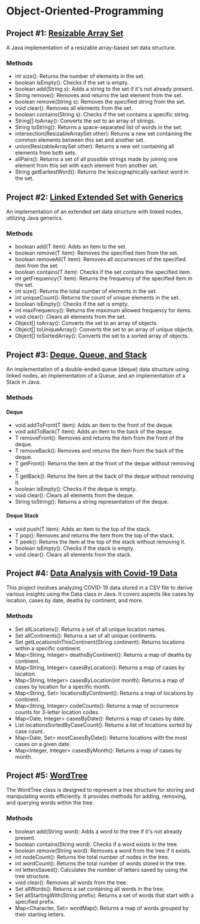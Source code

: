# Object-Oriented-Programming

## Project #1: [Resizable Array Set](https://github.com/YoAx22/Object-Oriented-Programming/blob/main/ResizableArraySet.java)
A Java implementation of a resizable array-based set data structure.

### Methods
- int size(): Returns the number of elements in the set.
- boolean isEmpty(): Checks if the set is empty.
- boolean add(String s): Adds a string to the set if it's not already present.
- String remove(): Removes and returns the last element from the set.
- boolean remove(String s): Removes the specified string from the set.
- void clear(): Removes all elements from the set.
- boolean contains(String s): Checks if the set contains a specific string.
- String[] toArray(): Converts the set to an array of strings.
- String toString(): Returns a space-separated list of words in the set.
- intersection(ResizableArraySet other): Returns a new set containing the common elements between this set and another set.
- union(ResizableArraySet other): Returns a new set containing all elements from both sets.
- allPairs(): Returns a set of all possible strings made by joining one element from this set with each element from another set.
- String getEarliestWord(): Returns the lexicographically earliest word in the set.


## Project #2: [Linked Extended Set with Generics](https://github.com/YoAx22/Object-Oriented-Programming/tree/main/LinkedExtendedSet%20with%20Generics)
An implementation of an extended set data structure with linked nodes, utilizing Java generics.

### Methods
- boolean add(T item): Adds an item to the set.
- boolean remove(T item): Removes the specified item from the set.
- boolean removeAll(T item): Removes all occurrences of the specified item from the set.
- boolean contains(T item): Checks if the set contains the specified item.
- int getFrequency(T item): Returns the frequency of the specified item in the set.
- int size(): Returns the total number of elements in the set.
- int uniqueCount(): Returns the count of unique elements in the set.
- boolean isEmpty(): Checks if the set is empty.
- int maxFrequency(): Returns the maximum allowed frequency for items.
- void clear(): Clears all elements from the set.
- Object[] toArray(): Converts the set to an array of objects.
- Object[] toUniqueArray(): Converts the set to an array of unique objects.
- Object[] toSortedArray(): Converts the set to a sorted array of objects.


## Project #3: [Deque, Queue, and Stack](https://github.com/YoAx22/Object-Oriented-Programming/tree/main/Deque-Queue-Stack)
An implementation of a double-ended queue (deque) data structure using linked nodes, an implementation of a Queue, and an implementation of a Stack in Java.

### Methods
#### Deque
- void addToFront(T item): Adds an item to the front of the deque.
- void addToBack(T item): Adds an item to the back of the deque.
- T removeFront(): Removes and returns the item from the front of the deque.
- T removeBack(): Removes and returns the item from the back of the deque.
- T getFront(): Returns the item at the front of the deque without removing it.
- T getBack(): Returns the item at the back of the deque without removing it.
- boolean isEmpty(): Checks if the deque is empty.
- void clear(): Clears all elements from the deque.
- String toString(): Returns a string representation of the deque.

#### Deque Stack 
- void push(T item): Adds an item to the top of the stack.
- T pop(): Removes and returns the item from the top of the stack.
- T peek(): Returns the item at the top of the stack without removing it.
- boolean isEmpty(): Checks if the stack is empty.
- void clear(): Clears all elements from the stack.


## Project #4: [Data Analysis with Covid-19 Data](https://github.com/YoAx22/Object-Oriented-Programming/blob/main/CovidData.java)
This project involves analyzing COVID-19 data stored in a CSV file to derive various insights using the Data class in Java. It covers aspects like cases by location, cases by date, deaths by continent, and more.

### Methods
- Set<String> allLocations(): Returns a set of all unique location names.
- Set<String> allContinents(): Returns a set of all unique continents.
- Set<String> getLocationsInThisContinent(String continent): Returns locations within a specific continent.
- Map<String, Integer> deathsByContinent(): Returns a map of deaths by continent.
- Map<String, Integer> casesByLocation(): Returns a map of cases by location.
- Map<String, Integer> casesByLocation(int month): Returns a map of cases by location for a specific month.
- Map<String, Set<String>> locationsByContinent(): Returns a map of locations by continent.
- Map<String, Integer> codeCounts(): Returns a map of occurrence counts for 3-letter location codes.
- Map<Date, Integer> casesByDate(): Returns a map of cases by date.
- List<String> locationsSortedByCaseCount(): Returns a list of locations sorted by case count.
- Map<Date, Set<String>> mostCasesByDate(): Returns locations with the most cases on a given date.
- Map<Integer, Integer> casesByMonth(): Returns a map of cases by month.


## Project #5: [WordTree](https://github.com/YoAx22/Object-Oriented-Programming/blob/main/WordTree.java)
The WordTree class is designed to represent a tree structure for storing and manipulating words efficiently. It provides methods for adding, removing, and querying words within the tree.

### Methods
- boolean add(String word): Adds a word to the tree if it's not already present.
- boolean contains(String word): Checks if a word exists in the tree.
- boolean remove(String word): Removes a word from the tree if it exists.
- int nodeCount(): Returns the total number of nodes in the tree.
- int wordCount(): Returns the total number of words stored in the tree.
- int lettersSaved(): Calculates the number of letters saved by using the tree structure.
- void clear(): Removes all words from the tree.
- Set<String> allWords(): Returns a set containing all words in the tree.
- Set<String> allStartingWith(String prefix): Returns a set of words that start with a specified prefix.
- Map<Character, Set<String>> wordMap(): Returns a map of words grouped by their starting letters.












